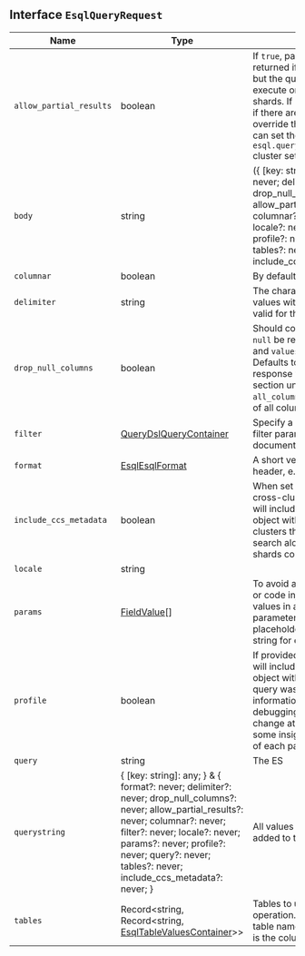 ## Interface `EsqlQueryRequest`

| Name | Type | Description |
| - | - | - |
| `allow_partial_results` | boolean | If `true`, partial results will be returned if there are shard failures, but the query can continue to execute on other clusters and shards. If `false`, the query will fail if there are any failures. To override the default behavior, you can set the `esql.query.allow_partial_results` cluster setting to `false`. |
| `body` | string | ({ [key: string]: any; } & { format?: never; delimiter?: never; drop_null_columns?: never; allow_partial_results?: never; columnar?: never; filter?: never; locale?: never; params?: never; profile?: never; query?: never; tables?: never; include_ccs_metadata?: never; }) | All values in `body` will be added to the request body. |
| `columnar` | boolean | By default, ES|QL returns results as rows. For example, FROM returns each individual document as one row. For the JSON, YAML, CBOR and smile formats, ES|QL can return the results in a columnar fashion where one row represents all the values of a certain column in the results. |
| `delimiter` | string | The character to use between values within a CSV row. Only valid for the CSV format. |
| `drop_null_columns` | boolean | Should columns that are entirely `null` be removed from the `columns` and `values` portion of the results? Defaults to `false`. If `true` then the response will include an extra section under the name `all_columns` which has the name of all columns. |
| `filter` | [QueryDslQueryContainer](./QueryDslQueryContainer.md) | Specify a Query DSL query in the filter parameter to filter the set of documents that an ES|QL query runs on. |
| `format` | [EsqlEsqlFormat](./EsqlEsqlFormat.md) | A short version of the Accept header, e.g. json, yaml. |
| `include_ccs_metadata` | boolean | When set to `true` and performing a cross-cluster query, the response will include an extra `_clusters` object with information about the clusters that participated in the search along with info such as shards count. |
| `locale` | string | &nbsp; |
| `params` | [FieldValue](./FieldValue.md)[] | To avoid any attempts of hacking or code injection, extract the values in a separate list of parameters. Use question mark placeholders (?) in the query string for each of the parameters. |
| `profile` | boolean | If provided and `true` the response will include an extra `profile` object with information on how the query was executed. This information is for human debugging and its format can change at any time but it can give some insight into the performance of each part of the query. |
| `query` | string | The ES|QL query API accepts an ES|QL query string in the query parameter, runs it, and returns the results. |
| `querystring` | { [key: string]: any; } & { format?: never; delimiter?: never; drop_null_columns?: never; allow_partial_results?: never; columnar?: never; filter?: never; locale?: never; params?: never; profile?: never; query?: never; tables?: never; include_ccs_metadata?: never; } | All values in `querystring` will be added to the request querystring. |
| `tables` | Record<string, Record<string, [EsqlTableValuesContainer](./EsqlTableValuesContainer.md)>> | Tables to use with the LOOKUP operation. The top level key is the table name and the next level key is the column name. |

